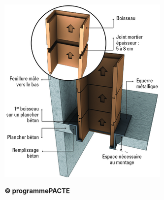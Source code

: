 ![](<images/Chauffage - Appareil de chauffage divisé à bûches - Installation du conduit de fumée - 36/_page_0_Figure_0.jpeg>)

## © programmePACTE